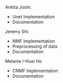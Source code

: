 Ankita Joshi:
- Unet Implementation
- Documentation

Jeremy Shi:
- NMF Implementation
- Preprocessing of data
- Documentation

Melanie I-Huei Ho
- CNMF Implementation
- Documentation
